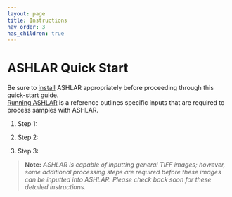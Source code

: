```yaml
---
layout: page
title: Instructions
nav_order: 3
has_children: true
---
```


# ASHLAR Quick Start

Be sure to [install](./installation.html) ASHLAR appropriately before proceeding through this quick-start guide.  
[Running ASHLAR](./running.html) is a reference outlines specific inputs that are required to process samples with ASHLAR.

1. Step 1:

2. Step 2:

3. Step 3:

> **Note:** *ASHLAR is capable of inputting general TIFF images; however, some additional processing steps are required before these images can be inputted into ASHLAR. Please check back soon for these detailed instructions.*



